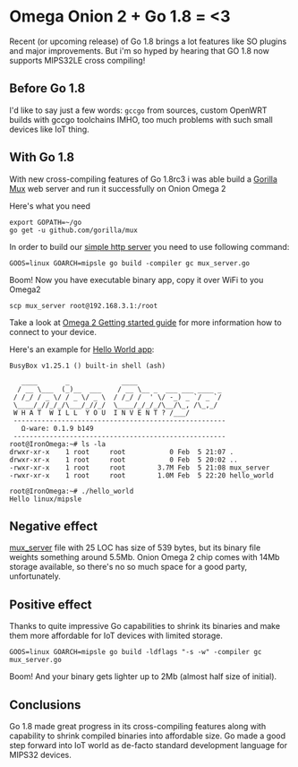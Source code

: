 Omega Onion 2 + Go 1.8 = <3
===========================

Recent (or upcoming release) of Go 1.8 brings a lot features like SO plugins and major improvements.
But i'm so hyped by hearing that GO 1.8 now supports MIPS32LE cross compiling!

Before Go 1.8
-------------

I'd like to say just a few words: `gccgo` from sources, custom OpenWRT builds with gccgo toolchains
IMHO, too much problems with such small devices like IoT thing.

With Go 1.8
-----------

With new cross-compiling features of Go 1.8rc3 i was able build a [Gorilla Mux](https://github.com/gorilla/mux) web server and run it successfully on Onion Omega 2

Here's what you need

    export GOPATH=~/go
    go get -u github.com/gorilla/mux
    
In order to build our [simple http server](mux_server.go) you need to use following command:

    GOOS=linux GOARCH=mipsle go build -compiler gc mux_server.go

Boom! Now you have executable binary app, copy it over WiFi to you Omega2

    scp mux_server root@192.168.3.1:/root

Take a look at [Omega 2 Getting started guide](https://wiki.onion.io/get-started) for more information how to connect to your device.

Here's an example for [Hello World app](hello_world.go):

    BusyBox v1.25.1 () built-in shell (ash)
    
       ____       _             ____
      / __ \___  (_)__  ___    / __ \__ _  ___ ___ ____ _
     / /_/ / _ \/ / _ \/ _ \  / /_/ /  ' \/ -_) _ `/ _ `/
     \____/_//_/_/\___/_//_/  \____/_/_/_/\__/\_, /\_,_/
     W H A T  W I L L  Y O U  I N V E N T ? /___/
     -----------------------------------------------------
       Ω-ware: 0.1.9 b149
     -----------------------------------------------------
    root@IronOmega:~# ls -la
    drwxr-xr-x    1 root     root           0 Feb  5 21:07 .
    drwxr-xr-x    1 root     root           0 Feb  5 20:02 ..
    -rwxr-xr-x    1 root     root        3.7M Feb  5 21:08 mux_server
    -rwxr-xr-x    1 root     root        1.0M Feb  5 22:20 hello_world

    root@IronOmega:~# ./hello_world 
    Hello linux/mipsle


Negative effect
---------------

[mux_server](mux_server.go) file with 25 LOC has size of 539 bytes, but its binary file weights something around 5.5Mb.
Onion Omega 2 chip comes with 14Mb storage available, so there's no so much space for a good party, unfortunately.

Positive effect
---------------

Thanks to quite impressive Go capabilities to shrink its binaries and make them more affordable for IoT devices with limited storage. 

    GOOS=linux GOARCH=mipsle go build -ldflags "-s -w" -compiler gc mux_server.go

Boom! And your binary gets lighter up to 2Mb (almost half size of initial).


Conclusions
-----------

Go 1.8 made great progress in its cross-compiling features along with capability to shrink compiled binaries into affordable size.
Go made a good step forward into IoT world as de-facto standard development language for MIPS32 devices.
